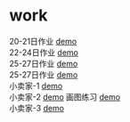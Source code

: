 # work
20-21日作业 [demo](https://jiang-hj.github.io/work/day20/20-5.html)
<br>
22-24日作业 [demo](https://jiang-hj.github.io/work/day22/day22-10.html)
<br>
25-27日作业 [demo](https://jiang-hj.github.io/work/day25/25-3.html)
<br>
25-27日作业 [demo](https://jiang-hj.github.io/work/day28/28.html)
<br>
小卖家-1 [demo](https://jiang-hj.github.io/work/day30/30-2.html)
<br>
小卖家-2 [demo](https://jiang-hj.github.io/work/day34/34.html)
画图练习 [demo](https://jiang-hj.github.io/work/day34/draw.html)
<br>
小卖家-3 [demo](https://jiang-hj.github.io/work/day37/37.html)